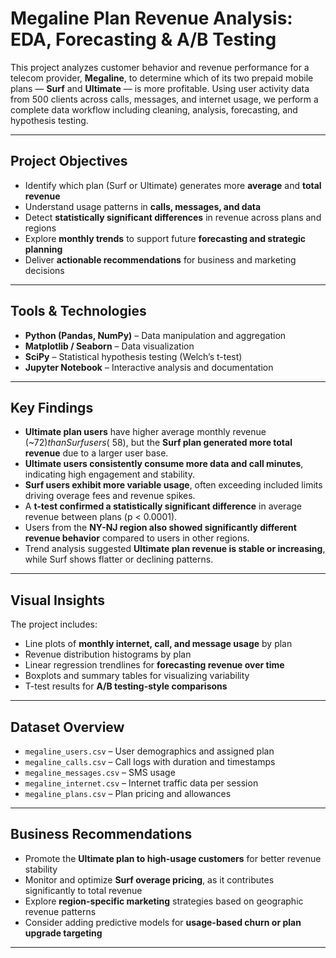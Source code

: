 # Megaline Plan Revenue Analysis: EDA, Forecasting & A/B Testing

This project analyzes customer behavior and revenue performance for a telecom provider, **Megaline**, to determine which of its two prepaid mobile plans — **Surf** and **Ultimate** — is more profitable. Using user activity data from 500 clients across calls, messages, and internet usage, we perform a complete data workflow including cleaning, analysis, forecasting, and hypothesis testing.

---

## Project Objectives

* Identify which plan (Surf or Ultimate) generates more **average** and **total revenue**
* Understand usage patterns in **calls, messages, and data**
* Detect **statistically significant differences** in revenue across plans and regions
* Explore **monthly trends** to support future **forecasting and strategic planning**
* Deliver **actionable recommendations** for business and marketing decisions

---

##  Tools & Technologies

- **Python (Pandas, NumPy)** – Data manipulation and aggregation  
- **Matplotlib / Seaborn** – Data visualization  
- **SciPy** – Statistical hypothesis testing (Welch’s t-test)  
- **Jupyter Notebook** – Interactive analysis and documentation  

---

##  Key Findings

- **Ultimate plan users** have higher average monthly revenue (~$72) than Surf users (~$58), but the **Surf plan generated more total revenue** due to a larger user base.
- **Ultimate users consistently consume more data and call minutes**, indicating high engagement and stability.
- **Surf users exhibit more variable usage**, often exceeding included limits driving overage fees and revenue spikes.
- A **t-test confirmed a statistically significant difference** in average revenue between plans (p < 0.0001).
- Users from the **NY-NJ region also showed significantly different revenue behavior** compared to users in other regions.
- Trend analysis suggested **Ultimate plan revenue is stable or increasing**, while Surf shows flatter or declining patterns.

---

## Visual Insights

The project includes:
- Line plots of **monthly internet, call, and message usage** by plan
- Revenue distribution histograms by plan
- Linear regression trendlines for **forecasting revenue over time**
- Boxplots and summary tables for visualizing variability
- T-test results for **A/B testing-style comparisons**

---

## Dataset Overview

- `megaline_users.csv` – User demographics and assigned plan  
- `megaline_calls.csv` – Call logs with duration and timestamps  
- `megaline_messages.csv` – SMS usage  
- `megaline_internet.csv` – Internet traffic data per session  
- `megaline_plans.csv` – Plan pricing and allowances  

---

## Business Recommendations

- Promote the **Ultimate plan to high-usage customers** for better revenue stability
- Monitor and optimize **Surf overage pricing**, as it contributes significantly to total revenue
- Explore **region-specific marketing** strategies based on geographic revenue patterns
- Consider adding predictive models for **usage-based churn or plan upgrade targeting**

---
